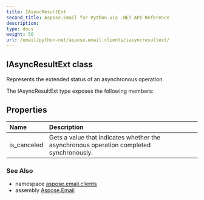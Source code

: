 ```yaml
---
title: IAsyncResultExt
second_title: Aspose.Email for Python via .NET API Reference
description: 
type: docs
weight: 50
url: /email/python-net/aspose.email.clients/iasyncresultext/
---
```


## IAsyncResultExt class

Represents the extended status of an asynchronous operation.

The IAsyncResultExt type exposes the following members:
## Properties
| Name | Description |
| :- | :- |
|is_canceled|Gets a value that indicates whether the asynchronous operation completed synchronously.|

### See Also

* namespace [aspose.email.clients](/email/python-net/aspose.email.clients/)
* assembly [Aspose.Email](/slides/python-net/)

